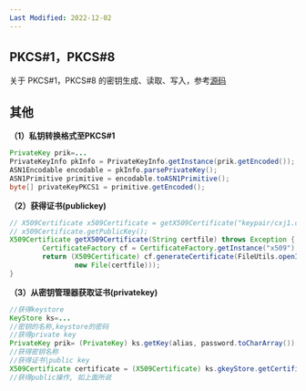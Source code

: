 ```yaml
---
Last Modified: 2022-12-02
---
```


## PKCS#1，PKCS#8

关于 PKCS#1，PKCS#8 的密钥生成、读取、写入，参考[源码](../Sample_Java/src/main/java/github/caliburn1994)

## 其他

**（1）私钥转换格式至PKCS#1**

```java
PrivateKey prik=...
PrivateKeyInfo pkInfo = PrivateKeyInfo.getInstance(prik.getEncoded());
ASN1Encodable encodable = pkInfo.parsePrivateKey();
ASN1Primitive primitive = encodable.toASN1Primitive();
byte[] privateKeyPKCS1 = primitive.getEncoded();
```

**（2）获得证书(publickey)**

```java
// X509Certificate x509Certificate = getX509Certificate("keypair/cxj1.cer");
// x509Certificate.getPublicKey();
X509Certificate getX509Certificate(String certfile) throws Exception {
        CertificateFactory cf = CertificateFactory.getInstance("x509");
        return (X509Certificate) cf.generateCertificate(FileUtils.openInputStream(
		        new File(certfile)));
}
```

**（3）从密钥管理器获取证书(privatekey)**

```java
//获得keystore
KeyStore ks=...
//密钥的名称,keystore的密码
//获得private key
PrivateKey prik= (PrivateKey) ks.getKey(alias, password.toCharArray());
//获得密钥名称
//获得证书|public key
X509Certificate certificate = (X509Certificate) ks.gkeyStore.getCertificate(alias)
//获得public操作, 如上面所说
```



